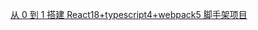 <a href="https://github.com/kongzhi0707/front-end-learn/blob/master/template/reactTemplate.md">从 0 到 1 搭建 React18+typescript4+webpack5 脚手架项目</a>
